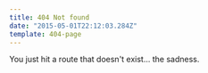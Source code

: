 ```yaml
---
title: 404 Not found
date: "2015-05-01T22:12:03.284Z"
template: 404-page
---
```


You just hit a route that doesn't exist... the sadness.
